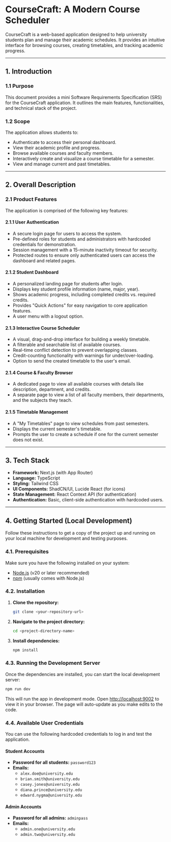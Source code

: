 # CourseCraft: A Modern Course Scheduler

CourseCraft is a web-based application designed to help university students plan and manage their academic schedules. It provides an intuitive interface for browsing courses, creating timetables, and tracking academic progress.

---

## 1. Introduction

### 1.1 Purpose
This document provides a mini Software Requirements Specification (SRS) for the CourseCraft application. It outlines the main features, functionalities, and technical stack of the project.

### 1.2 Scope
The application allows students to:
- Authenticate to access their personal dashboard.
- View their academic profile and progress.
- Browse available courses and faculty members.
- Interactively create and visualize a course timetable for a semester.
- View and manage current and past timetables.

---

## 2. Overall Description

### 2.1 Product Features
The application is comprised of the following key features:

#### 2.1.1 User Authentication
- A secure login page for users to access the system.
- Pre-defined roles for students and administrators with hardcoded credentials for demonstration.
- Session management with a 15-minute inactivity timeout for security.
- Protected routes to ensure only authenticated users can access the dashboard and related pages.

#### 2.1.2 Student Dashboard
- A personalized landing page for students after login.
- Displays key student profile information (name, major, year).
- Shows academic progress, including completed credits vs. required credits.
- Provides "Quick Actions" for easy navigation to core application features.
- A user menu with a logout option.

#### 2.1.3 Interactive Course Scheduler
- A visual, drag-and-drop interface for building a weekly timetable.
- A filterable and searchable list of available courses.
- Real-time conflict detection to prevent overlapping classes.
- Credit-counting functionality with warnings for under/over-loading.
- Option to send the created timetable to the user's email.

#### 2.1.4 Course & Faculty Browser
- A dedicated page to view all available courses with details like description, department, and credits.
- A separate page to view a list of all faculty members, their departments, and the subjects they teach.

#### 2.1.5 Timetable Management
- A "My Timetables" page to view schedules from past semesters.
- Displays the current semester's timetable.
- Prompts the user to create a schedule if one for the current semester does not exist.

---

## 3. Tech Stack

- **Framework:** Next.js (with App Router)
- **Language:** TypeScript
- **Styling:** Tailwind CSS
- **UI Components:** ShadCN/UI, Lucide React (for icons)
- **State Management:** React Context API (for authentication)
- **Authentication:** Basic, client-side authentication with hardcoded users.

---

## 4. Getting Started (Local Development)

Follow these instructions to get a copy of the project up and running on your local machine for development and testing purposes.

### 4.1. Prerequisites

Make sure you have the following installed on your system:
- [Node.js](https://nodejs.org/) (v20 or later recommended)
- [npm](https://www.npmjs.com/) (usually comes with Node.js)

### 4.2. Installation

1.  **Clone the repository:**
    ```bash
    git clone <your-repository-url>
    ```

2.  **Navigate to the project directory:**
    ```bash
    cd <project-directory-name>
    ```

3.  **Install dependencies:**
    ```bash
    npm install
    ```

### 4.3. Running the Development Server

Once the dependencies are installed, you can start the local development server:

```bash
npm run dev
```

This will run the app in development mode. Open [http://localhost:9002](http://localhost:9002) to view it in your browser. The page will auto-update as you make edits to the code.

### 4.4. Available User Credentials

You can use the following hardcoded credentials to log in and test the application.

#### Student Accounts
- **Password for all students:** `password123`
- **Emails:**
  - `alex.doe@university.edu`
  - `brian.smith@university.edu`
  - `casey.jones@university.edu`
  - `diana.prince@university.edu`
  - `edward.nygma@university.edu`

#### Admin Accounts
- **Password for all admins:** `adminpass`
- **Emails:**
  - `admin.one@university.edu`
  - `admin.two@university.edu`
